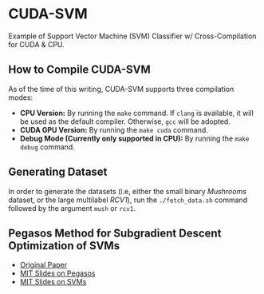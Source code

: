 # CUDA-SVM
Example of Support Vector Machine (SVM) Classifier w/ Cross-Compilation for CUDA & CPU.

## How to Compile CUDA-SVM

As of the time of this writing, CUDA-SVM supports three compilation modes:
- **CPU Version:** By running the `make` command. If `clang` is available, it will be used as the default compiler. Otherwise, `gcc` will be adopted.
- **CUDA GPU Version:** By running the `make cuda` command.
- **Debug Mode (Currently only supported in CPU):** By running the `make debug` command.

## Generating Dataset
In order to generate the datasets (i.e, either the small binary *Mushrooms* dataset, or the large multilabel *RCV1*), run the `./fetch_data.sh` command followed by the argument `mush` or `rcv1`.

## Pegasos Method for Subgradient Descent Optimization of SVMs

- [Original Paper](https://home.ttic.edu/~nati/Publications/PegasosMPB.pdf)
- [MIT Slides on Pegasos](https://people.csail.mit.edu/dsontag/courses/ml16/slides/lecture5.pdf)
- [MIT Slides on SVMs](https://people.csail.mit.edu/dsontag/courses/ml16/slides/lecture3.pdf)